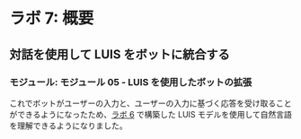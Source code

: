 ﻿---
lab:
    title: 'ラボ 7: 概要'
    module: 'モジュール 5: LUIS を使用したボットの拡張'
---

# ラボ 7: 概要

## 対話を使用して LUIS をボットに統合する

### モジュール: モジュール 05 - LUIS を使用したボットの拡張

これでボットがユーザーの入力と、ユーザーの入力に基づく応答を受け取ることができるようになったため、[ラボ 6](../Lab4-Implement_LUIS/02-Implement_LUIS.md) で構築した LUIS モデルを使用して自然言語を理解できるようになりました。